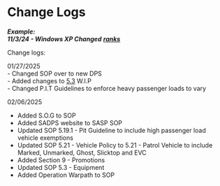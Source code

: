 # Change Logs

_**Example:**_ \
_**11/3/24 - Windows XP Changed**_ [_**ranks**_](https://droidsrus.gitbook.io/sasp/sop/section-3-ranks)



Change logs:

01/27/2025 \
\- Changed SOP over to new DPS\
\- Added changes to [5.3](sop/section-5-department-procedure/5.3-equipment-and-usage.md) W.I.P\
\- Changed P.I.T Guidelines to enforce heavy passenger loads to vary



02/06/2025

* Added S.O.G to SOP
* Added SADPS website to SASP SOP
* Updated SOP 5.19.1 - Pit Guideline to include high passenger load vehicle exemptions
* Updated SOP 5.21 - Vehicle Policy to 5.21 - Patrol Vehicle to include Marked, Unmarked, Ghost, Slicktop and EVC
* Added Section 9 - Promotions
* Updated SOP 5.3 - Equipment
* Added Operation Warpath to SOP

